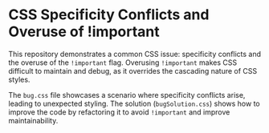 # CSS Specificity Conflicts and Overuse of !important

This repository demonstrates a common CSS issue: specificity conflicts and the overuse of the `!important` flag.  Overusing `!important` makes CSS difficult to maintain and debug, as it overrides the cascading nature of CSS styles.

The `bug.css` file showcases a scenario where specificity conflicts arise, leading to unexpected styling. The solution (`bugSolution.css`) shows how to improve the code by refactoring it to avoid `!important` and improve maintainability.